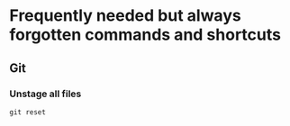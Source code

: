# Frequently needed but always forgotten commands and shortcuts

## Git

### Unstage all files
```
git reset
```
